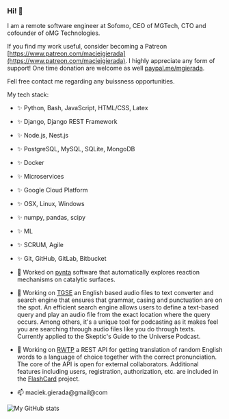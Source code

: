 ### Hi! 👋

I am a remote software engineer at Sofomo, CEO of MGTech, CTO and cofounder of oMG Technologies.

If you find my work useful, consider becoming a Patreon [https://www.patreon.com/maciejgierada](https://www.patreon.com/maciejgierada). I highly appreciate any form of support! One time donation are welcome as well [paypal.me/mgierada](https://paypal.me/mgierada?locale.x=pl_PL).

Fell free contact me regarding any buissness opportunities.

My tech stack:
- ✨ Python, Bash, JavaScript, HTML/CSS, Latex
- ✨ Django, Django REST Framework
- ✨ Node.js, Nest.js
- ✨ PostgreSQL, MySQL, SQLite, MongoDB
- ✨ Docker
- ✨ Microservices
- ✨ Google Cloud Platform
- ✨ OSX, Linux, Windows
- ✨ numpy, pandas, scipy
- ✨ ML
- ✨ SCRUM, Agile
- ✨ Git, GitHub, GitLab, Bitbucket

- 🔭 Worked on [pynta](https://github.com/zadorlab/pynta) software that automatically explores reaction mechanisms on catalytic surfaces.
- 🔭 Working on [TGSE](https://github.com/mgierada/sgu_transcript_generator) an English based audio files to text converter and search engine that ensures that grammar, casing and punctuation are on the spot. An efficient search engine allows users to define a text-based query and play an audio file from the exact location where the query occurs. Among others, it's a unique tool for podcasting as it makes feel you are searching through audio files like you do through texts. Currently applied to the Skeptic's Guide to the Universe Podcast.
- 🔭 Working on [RWTP](https://github.com/oMG-technologies/RWTP) a REST API for getting translation of random English words to a language of choice together with the correct pronunciation. The core of the API is open for external collaborators. Additional features including users, registration, authorization, etc. are included in the [FlashCard](https://github.com/oMG-technologies/Flashcards) project.

- 📫 maciek.gierada@gmail@com

![My GitHub stats](https://github-readme-stats.vercel.app/api?username=mgierada&count_private=true&show_icons=true&theme=gruvbox&hide_border=true)
